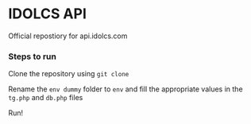 # IDOLCS API

Official repostiory for api.idolcs.com

### Steps to run

Clone the repository using `git clone`

Rename the `env dummy` folder to `env` and fill the appropriate values in the `tg.php` and `db.php` files

Run!

